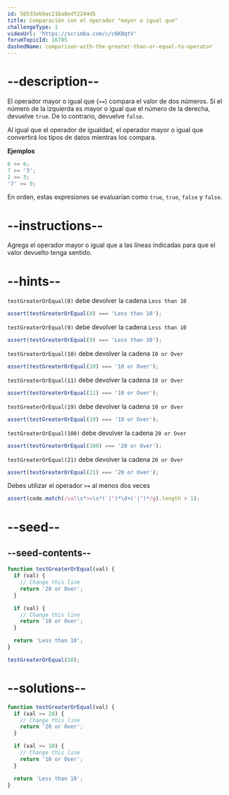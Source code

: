 ```yaml
---
id: 56533eb9ac21ba0edf2244d5
title: Comparación con el operador "mayor o igual que"
challengeType: 1
videoUrl: 'https://scrimba.com/c/c6KBqtV'
forumTopicId: 16785
dashedName: comparison-with-the-greater-than-or-equal-to-operator
---
```


# --description--

El operador mayor o igual que (`>=`) compara el valor de dos números. Si el número de la izquierda es mayor o igual que el número de la derecha, devuelve `true`. De lo contrario, devuelve `false`.

Al igual que el operador de igualdad, el operador mayor o igual que convertirá los tipos de datos mientras los compara.

**Ejemplos**

```js
6 >= 6;
7 >= '3';
2 >= 3;
'7' >= 9;
```

En orden, estas expresiones se evaluarían como `true`, `true`, `false` y `false`.

# --instructions--

Agrega el operador mayor o igual que a las líneas indicadas para que el valor devuelto tenga sentido.

# --hints--

`testGreaterOrEqual(0)` debe devolver la cadena `Less than 10`

```js
assert(testGreaterOrEqual(0) === 'Less than 10');
```

`testGreaterOrEqual(9)` debe devolver la cadena `Less than 10`

```js
assert(testGreaterOrEqual(9) === 'Less than 10');
```

`testGreaterOrEqual(10)` debe devolver la cadena `10 or Over`

```js
assert(testGreaterOrEqual(10) === '10 or Over');
```

`testGreaterOrEqual(11)` debe devolver la cadena `10 or Over`

```js
assert(testGreaterOrEqual(11) === '10 or Over');
```

`testGreaterOrEqual(19)` debe devolver la cadena `10 or Over`

```js
assert(testGreaterOrEqual(19) === '10 or Over');
```

`testGreaterOrEqual(100)` debe devolver la cadena `20 or Over`

```js
assert(testGreaterOrEqual(100) === '20 or Over');
```

`testGreaterOrEqual(21)` debe devolver la cadena `20 or Over`

```js
assert(testGreaterOrEqual(21) === '20 or Over');
```

Debes utilizar el operador `>=` al menos dos veces

```js
assert(code.match(/val\s*>=\s*('|")*\d+('|")*/g).length > 1);
```

# --seed--

## --seed-contents--

```js
function testGreaterOrEqual(val) {
  if (val) {
    // Change this line
    return '20 or Over';
  }

  if (val) {
    // Change this line
    return '10 or Over';
  }

  return 'Less than 10';
}

testGreaterOrEqual(10);
```

# --solutions--

```js
function testGreaterOrEqual(val) {
  if (val >= 20) {
    // Change this line
    return '20 or Over';
  }

  if (val >= 10) {
    // Change this line
    return '10 or Over';
  }

  return 'Less than 10';
}
```
